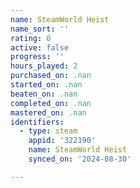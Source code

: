 ```yaml
---
name: SteamWorld Heist
name_sort: ''
rating: 0
active: false
progress: ''
hours_played: 2
purchased_on: .nan
started_on: .nan
beaten_on: .nan
completed_on: .nan
mastered_on: .nan
identifiers:
  - type: steam
    appid: '322190'
    name: SteamWorld Heist
    synced_on: '2024-08-30'

---
```

